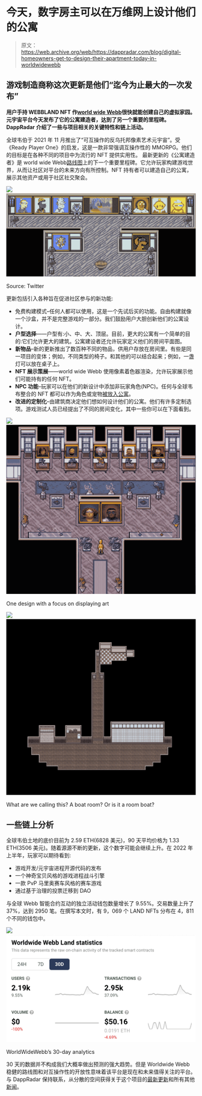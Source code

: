 # 今天，数字房主可以在万维网上设计他们的公寓

> 原文：<https://web.archive.org/web/https://dappradar.com/blog/digital-homeowners-get-to-design-their-apartment-today-in-worldwidewebb>

## 游戏制造商称这次更新是他们“迄今为止最大的一次发布”

**用户手持 WEBBLAND NFT 作**[**world wide Webb**](https://web.archive.org/web/20221228103555/https://dappradar.com/ethereum/collectibles/worldwide-webb-land)**很快就能创建自己的虚拟家园。元宇宙平台今天发布了它的公寓建造者，达到了另一个重要的里程碑。DappRadar 介绍了一些与项目相关的关键特性和链上活动。**

全球韦伯于 2021 年 11 月推出了“可互操作的反乌托邦像素艺术元宇宙”。受《Ready Player One》的启发，这是一款非常强调互操作性的 MMORPG。他们的目标是在各种不同的项目中为流行的 NFT 提供实用性。
最新更新的《公寓建造者》是 world wide Webb[路线图](https://web.archive.org/web/20221228103555/https://worldwidewebb.notion.site/Roadmap-a34560bb349941499cc8f5b724cc3cb4)上的下一个重要里程碑。它允许玩家构建游戏世界，从而让社区对平台的未来方向有所控制。NFT 持有者可以建造自己的公寓，展示其他资产或用于社区社交聚会。

![](img/de07a472016036a05000091b56e35efb.png)![](img/2443d3b36b7a3d718f3e1f71f89c83b8.png)

Source: Twitter

更新包括引入各种旨在促进社区参与的新功能:

*   免费构建模式–任何人都可以使用，这是一个先试后买的功能。自由构建就像一个沙盒，并不是完整游戏的一部分。我们鼓励用户大胆创新他们的公寓设计。
*   **户型选择**——户型有:小、中、大、顶层。目前，更大的公寓有一个简单的目的:它们允许更大的建筑。公寓建设者还允许玩家定义他们的房间平面图。
*   **新物品**–新的更新推出了数百种不同的物品，供用户存放在房间里。有些是同一项目的变体；例如，不同类型的椅子。和其他的可以结合起来；例如，一盏灯可以放在桌子上。
*   **NFT 展示策展**——world wide Webb 使用像素着色器渲染，允许玩家展示他们可能持有的任何 NFT。
*   **NPC 功能**–玩家可以在他们的新设计中添加非玩家角色(NPC)。任何与全球韦布整合的 NFT 都可以作为角色或宠物[被放入公寓](https://web.archive.org/web/20221228103555/https://twitter.com/i/status/1498031881320865796)。
*   **改进的定制化**–由建筑商决定他们想如何设计他们的公寓。他们有许多定制选项。游戏测试人员已经提出了不同的房间变化，其中一些你可以在下面看到。

![](img/8a4646bada0a6eda1daca1186e737068.png)![](img/a1dc917e0ef5afebb1e48ff90a459e3a.png)

One design with a focus on displaying art

![](img/c5a80c033b3f56a39528fbd08c1ddee1.png)![](img/afd9ea62905e8ad8ae825b8394202563.png)

What are we calling this? A boat room? Or is it a room boat?

## 一些链上分析

全球韦伯土地的底价目前为 2.59 ETH(6828 美元)，90 天平均价格为 1.33 ETH(3506 美元)。随着源源不断的更新，这个数字可能会继续上升。在 2022 年上半年，玩家可以期待看到:

*   游戏开发/元宇宙进程开源代码的发布
*   一个神奇宝贝风格的游戏进程战斗引擎
*   一款 PvP 马里奥赛车风格的赛车游戏
*   通过基于治理的投票迁移到 DAO

与全球 Webb 智能合约互动的独立活动钱包数量增长了 9.55%。交易数量上升了 37%，达到 2950 笔。在撰写本文时，有 9，069 个 LAND NFTs 分布在 4，811 个不同的钱包中。

![](img/f83fe43492a4559631987b8bf785f04e.png)![](img/70794ac97f10daa9421ae05391ada1d8.png)

WorldWideWebb’s 30-day analytics

30 天的数据并不构成我们大概率做出预测的强大趋势。但是 Worldwide Webb 稳健的路线图和对互操作性的开放性意味着该平台是现在和未来值得关注的平台。与 DappRadar 保持联系，从分散的空间获得关于这个项目的[最新更新](https://web.archive.org/web/20221228103555/https://twitter.com/DappRadar)和所有其他[新闻](https://web.archive.org/web/20221228103555/https://dappradar.com/blog/)。